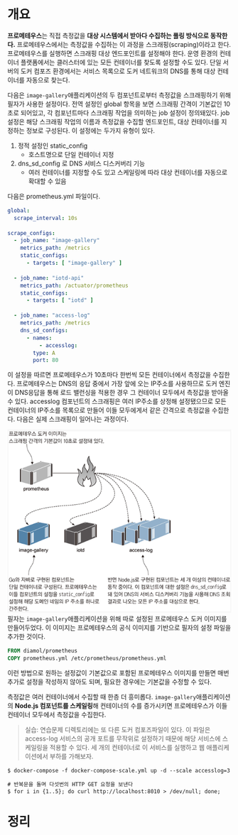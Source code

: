 <!-- Date: 2025-01-08 -->
<!-- Update Date: 2025-01-08 -->
<!-- File ID: ccfcf7b3-19f7-4f0f-bc52-fe7d8665b9ba -->
<!-- Author: Seoyeon Jang -->

# 개요

**프로메테우스**는 직접 측정값을 **대상 시스템에서 받아다 수집하는 풀링 방식으로 동작한다.**
프로메테우스에서는 측정값을 수집하는 이 과정을 스크래핑(scraping)이라고 한다.
프로메테우스를 실행하면 스크래핑 대상 엔드포인트를 설정해야 한다.
운영 환경의 컨테이너 플랫폼에서는 클러스터에 있는 모든 컨테이너를 찾도록 설정할 수도 있다.
단일 서버의 도커 컴포즈 환경에서는 서비스 목록으로 도커 네트워크의 DNS를 통해 대상 컨테이너를 자동으로 찾는다.

다음은 `image-gallery`애플리케이션의 두 컴포넌트로부터 측정값을 스크래핑하기 위해 필자가 사용한 설정이다.
전역 설정인 global 항목을 보면 스크래핑 간격이 기본값인 10초로 되어있고, 각 컴포넌트마다 스크래핑 작업을 의미하는 job 설정이 정의돼있다.
job 설정은 해당 스크래핑 작업의 이름과 측정값을 수집할 엔드포인트, 대상 컨테이너를 지정하는 정보로 구성된다.
이 설정에는 두가지 유형이 있다.

1. 정적 설정인 static_config
    - 호스트명으로 단일 컨테이너 지정
2. dns_sd_config 로 DNS 서비스 디스커버리 기능
    - 여러 컨테이너를 지정할 수도 있고 스케일링에 따라 대상 컨테이너를 자동으로 확대할 수 있음

다음은 prometheus.yml 파일이다.
```yaml
global:
  scrape_interval: 10s

scrape_configs:
  - job_name: "image-gallery"
    metrics_path: /metrics
    static_configs:
      - targets: [ "image-gallery" ]

  - job_name: "iotd-api"
    metrics_path: /actuator/prometheus
    static_configs:
      - targets: [ "iotd" ]

  - job_name: "access-log"
    metrics_path: /metrics
    dns_sd_configs:
      - names:
          - accesslog:
        type: A
        port: 80
```

이 설정을 따르면 프로메테우스가 10초마다 한번씩 모든 컨테이너에서 측정값을 수집한다. 프로메테우스는 DNS의 응답 중에서 가장 앞에 오는 IP주소를 사용하므로
도커 엔진이 DNS응답을 통해 로드 밸런싱을 적용한 경우 그 컨테이너 모두에서 측정값을 받아올 수 있다. accesslog 컴포넌트의 스크래핑은 여러 IP주소를 상정해 설정됐으므로
모든 컨테이너의 IP주소를 목록으로 만들어 이들 모두에게서 같은 간격으로 측정값을 수집한다. 다음은 실제 스크래핑이 일어나는 과정이다.

![](.측정값_수집을_맡을_프로메테우스_컨테이너_실행하기_images/9d4eeef1.png)
필자는 `image-gallery`애플리케이션을 위해 따로 설정된 프로메테우스 도커 이미지를 만들어두었다. 이 이미지는 프로메테우스의 공식 이미지를 기반으로 필자의 설정 파일을 추가한 것이다.

```dockerfile
FROM diamol/prometheus
COPY prometheus.yml /etc/prometheus/prometheus.yml
```

이런 방법으로 원하는 설정값이 기본값으로 포함된 프로메테우스 이미지를 만들면 매번 추가로 설정을 작성하지 않아도 되며, 필요한 경우에는 기본값을 수정할 수 있다.

측정값은 여러 컨테이너에서 수집할 때 한층 더 흥미롭다. `image-gallery`애플리케이션의 **Node.js 컴포넌트를 스케일링**해 컨테이너의 수를 증가시키면
프로메테우스가 이들 컨테이너 모두에서 측정값을 수집한다.

>실습: 연습문제 디렉토리에는 또 다른 도커 컴포즈파일이 있다. 이 파일은 access-log 서비스의 공개 포트를 무작위로 설정하기 때문에 해당 서비스에 스케일링을 
> 적용할 수 있다. 세 개의 컨테이너로 이 서비스를 실행하고 웹 애플리케이션에서 부하를 가해보자.

```shell
$ docker-compose -f docker-compose-scale.yml up -d --scale accesslog=3
```

```shell
# 반복문을 돌며 다섯번의 HTTP GET 요청을 보낸다
$ for i in {1..5}; do curl http://localhost:8010 > /dev/null; done;
```



# 정리


